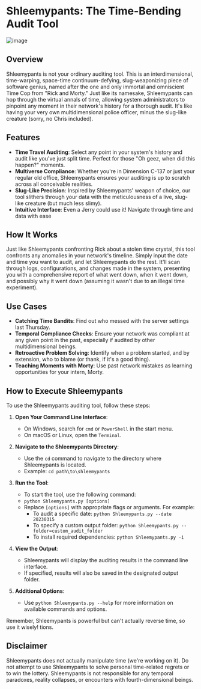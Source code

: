 # Shleemypants: The Time-Bending Audit Tool

![image](https://github.com/p3ta00/shleemypants/assets/128841823/e841f0e3-fc87-4164-a790-0d0f9d3f24e1)

## Overview
Shleemypants is not your ordinary auditing tool. This is an interdimensional, time-warping, space-time continuum-defying, slug-weaponizing piece of software genius, named after the one and only immortal and omniscient Time Cop from "Rick and Morty." Just like its namesake, Shleemypants can hop through the virtual annals of time, allowing system administrators to pinpoint any moment in their network's history for a thorough audit. It's like having your very own multidimensional police officer, minus the slug-like creature (sorry, no Chris included).

## Features
* **Time Travel Auditing**: Select any point in your system's history and audit like you've just split time. Perfect for those "Oh geez, when did this happen?" moments.
* **Multiverse Compliance**: Whether you're in Dimension C-137 or just your regular old office, Shleemypants ensures your auditing is up to scratch across all conceivable realities.
* **Slug-Like Precision**: Inspired by Shleemypants' weapon of choice, our tool slithers through your data with the meticulousness of a live, slug-like creature (but much less slimy).
* **Intuitive Interface**: Even a Jerry could use it! Navigate through time and data with ease

## How It Works
Just like Shleemypants confronting Rick about a stolen time crystal, this tool confronts any anomalies in your network's timeline. Simply input the date and time you want to audit, and let Shleemypants do the rest. It'll scan through logs, configurations, and changes made in the system, presenting you with a comprehensive report of what went down, when it went down, and possibly why it went down (assuming it wasn't due to an illegal time experiment).

## Use Cases
* **Catching Time Bandits**: Find out who messed with the server settings last Thursday.
* **Temporal Compliance Checks**: Ensure your network was compliant at any given point in the past, especially if audited by other multidimensional beings.
* **Retroactive Problem Solving**: Identify when a problem started, and by extension, who to blame (or thank, if it's a good thing).
* **Teaching Moments with Morty**: Use past network mistakes as learning opportunities for your intern, Morty.

## How to Execute Shleemypants

To use the Shleemypants auditing tool, follow these steps:

1. **Open Your Command Line Interface**:
   - On Windows, search for `cmd` or `PowerShell` in the start menu.
   - On macOS or Linux, open the `Terminal`.

2. **Navigate to the Shleemypants Directory**:
   - Use the `cd` command to navigate to the directory where Shleemypants is located.
   - Example: `cd path\to\shleemypants`

3. **Run the Tool**:
   - To start the tool, use the following command:
   - `python Shleemypants.py [options]`
   - Replace `[options]` with appropriate flags or arguments. For example:
     - To audit a specific date: `python Shleemypants.py --date 20230315`
     - To specify a custom output folder: `python Shleemypants.py --folder=custom_audit_folder`
     - To install required dependencies: `python Shleemypants.py -i`

4. **View the Output**:
   - Shleemypants will display the auditing results in the command line interface.
   - If specified, results will also be saved in the designated output folder.

5. **Additional Options**:
   - Use `python Shleemypants.py --help` for more information on available commands and options.

Remember, Shleemypants is powerful but can't actually reverse time, so use it wisely!
tions.

## Disclaimer
Shleemypants does not actually manipulate time (we're working on it). Do not attempt to use Shleemypants to solve personal time-related regrets or to win the lottery. Shleemypants is not responsible for any temporal paradoxes, reality collapses, or encounters with fourth-dimensional beings.
